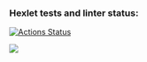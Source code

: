 ### Hexlet tests and linter status:
[![Actions Status](https://github.com/Rodgare/php-project-45/actions/workflows/hexlet-check.yml/badge.svg)](https://github.com/Rodgare/php-project-45/actions)

<a href="https://codeclimate.com/github/Rodgare/php-project-45/maintainability"><img src="https://api.codeclimate.com/v1/badges/3a2fa47ad64520c1e7fd/maintainability" /></a>

<a href="https://asciinema.org/a/4R2CO1xTJnVYlFULP2FGvOUdE"></a>